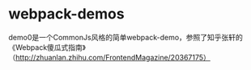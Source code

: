 # webpack-demos

demo0是一个CommonJs风格的简单webpack-demo，参照了知乎张轩的《Webpack傻瓜式指南》（http://zhuanlan.zhihu.com/FrontendMagazine/20367175）
